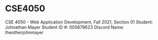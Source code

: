 # CSE4050
CSE 4050 - Web Application Development, Fall 2021, Section 01
Student: Johnathan Mayer
Student ID #: 005879623
Discord Name: theotherjohnmayer 
